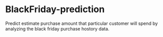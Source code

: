 # BlackFriday-prediction
Predict estimate purchase amount that particular customer will spend by analyzing the black friday purchase hostory data.


